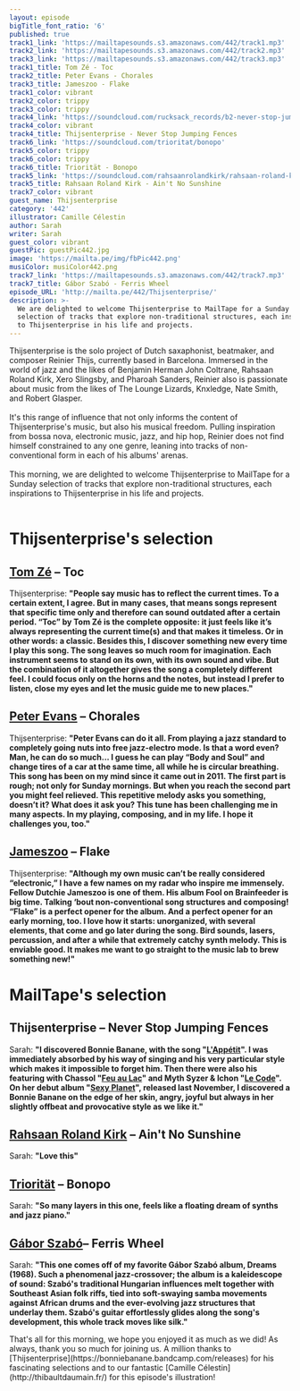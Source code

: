 ```yaml
---
layout: episode
bigTitle_font_ratio: '6'
published: true
track1_link: 'https://mailtapesounds.s3.amazonaws.com/442/track1.mp3'
track2_link: 'https://mailtapesounds.s3.amazonaws.com/442/track2.mp3'
track3_link: 'https://mailtapesounds.s3.amazonaws.com/442/track3.mp3'
track1_title: Tom Zé - Toc
track2_title: Peter Evans - Chorales
track3_title: Jameszoo - Flake
track1_color: vibrant
track2_color: trippy
track3_color: trippy
track4_link: 'https://soundcloud.com/rucksack_records/b2-never-stop-jumping-fences'
track4_color: vibrant
track4_title: Thijsenterprise - Never Stop Jumping Fences
track6_link: 'https://soundcloud.com/trioritat/bonopo'
track5_color: trippy
track6_color: trippy
track6_title: Triorität - Bonopo
track5_link: 'https://soundcloud.com/rahsaanrolandkirk/rahsaan-roland-kirk-aint-no'
track5_title: Rahsaan Roland Kirk - Ain't No Sunshine
track7_color: vibrant
guest_name: Thijsenterprise
category: '442'
illustrator: Camille Célestin
author: Sarah
writer: Sarah
guest_color: vibrant
guestPic: guestPic442.jpg
image: 'https://mailta.pe/img/fbPic442.png'
musiColor: musiColor442.png
track7_link: 'https://mailtapesounds.s3.amazonaws.com/442/track7.mp3'
track7_title: Gábor Szabó - Ferris Wheel
episode_URL: 'http://mailta.pe/442/Thijsenterprise/'
description: >-
  We are delighted to welcome Thijsenterprise to MailTape for a Sunday morning
  selection of tracks that explore non-traditional structures, each inspirations
  to Thijsenterprise in his life and projects.
---
```


<p id="introduction">Thijsenterprise is the solo project of Dutch saxaphonist, beatmaker, and composer Reinier Thijs, currently based in Barcelona. Immersed in the world of jazz and the likes of Benjamin Herman John Coltrane, Rahsaan Roland Kirk, Xero Slingsby, and Pharoah Sanders, Reinier also is passionate about music from the likes of The Lounge Lizards, Knxledge, Nate Smith, and Robert Glasper. <br><br>
  It's this range of influence that not only informs the content of Thijsenterprise's music, but also his musical freedom. Pulling inspiration from bossa nova, electronic music, jazz, and hip hop, Reinier does not find himself constrained to any one genre, leaning into tracks of non-conventional form in each of his albums' arenas. <br><br>
  This morning, we are delighted to welcome Thijsenterprise to MailTape for a Sunday selection of tracks that explore non-traditional structures, each inspirations to Thijsenterprise in his life and projects. 
<br><br>
</p>


# Thijsenterprise's selection

## [Tom Zé](https://www.facebook.com/TheMonoNeon/) – Toc
Thijsenterprise: **"**People say music has to reflect the current times. To a certain extent, I agree. But in many cases, that means songs represent that specific time only and therefore can sound outdated after a certain period. “Toc” by Tom Zé is the complete opposite: it just feels like it’s always representing the current time(s) and that makes it timeless. Or in other words: a classic.
Besides this, I discover something new every time I play this song. The song leaves so much room for imagination. Each instrument seems to stand on its own, with its own sound and vibe. But the combination of it altogether gives the song a completely different feel. I could focus only on the horns and the notes, but instead I prefer to listen, close my eyes and let the music guide me to new places.**"**

## [Peter Evans](https://fr.wikipedia.org/wiki/Brigitte_Bardot) – Chorales
Thijsenterprise: **"**Peter Evans can do it all. From playing a jazz standard to completely going nuts into free jazz-electro mode. Is that a word even? Man, he can do so much... I guess he can play “Body and Soul” and change tires of a car at the same time, all while he is circular breathing.
This song has been on my mind since it came out in 2011. The first part is rough; not only for Sunday mornings. But when you reach the second part you might feel relieved. This repetitive melody asks you something, doesn’t it? What does it ask you? This tune has been challenging me in many aspects. In my playing, composing, and in my life. I hope it challenges you, too.**"**

## [Jameszoo](https://www.facebook.com/Take6Official/) – Flake
Thijsenterprise: **"**Although my own music can’t be really considered “electronic,” I have a few names on my radar who inspire me immensely. Fellow Dutchie Jameszoo is one of them. His album Fool on Brainfeeder is big time. Talking ‘bout non-conventional song structures and composing!
“Flake” is a perfect opener for the album. And a perfect opener for an early morning, too. I love how it starts: unorganized, with several elements, that come and go later during the song. Bird sounds, lasers, percussion, and after a while that extremely catchy synth melody. This is enviable good. It makes me want to go straight to the music lab to brew something new!**"**

# MailTape's selection

## Thijsenterprise – Never Stop Jumping Fences
Sarah: **"**I discovered Bonnie Banane, with the song "[L'Appétit](https://www.youtube.com/watch?v=xMbMJE0D4Dk)". I was immediately absorbed by his way of singing and his very particular style which makes it impossible to forget him. Then there were also his featuring with Chassol "[Feu au Lac](https://www.youtube.com/watch?v=jwKyMtTn30w)" and Myth Syzer & Ichon "[Le Code](https://www.youtube.com/watch?v=NCV2YZOffJM)". On her debut album "[Sexy Planet](https://bonniebanane.bandcamp.com/album/sexy-planet)", released last November, I discovered a Bonnie Banane on the edge of her skin, angry, joyful but always in her slightly offbeat and provocative style as we like it.**"**

## [Rahsaan Roland Kirk](http://mythsyzer.fr/) – Ain't No Sunshine
Sarah: **"**Love this**"**

## [Triorität](https://muddy-monk.bandcamp.com/) – Bonopo
Sarah: **"**So many layers in this one, feels like a floating dream of synths and jazz piano.**"**

## [Gábor Szabó](https://www.facebook.com/yannichonmusic)– Ferris Wheel
Sarah: **"**This one comes off of my favorite Gábor Szabó album, Dreams (1968). Such a phenomenal jazz-crossover; the album is a kaleidescope of sound: Szabó's traditional Hungarian influences melt together with Southeast Asian folk riffs, tied into soft-swaying samba movements against African drums and the ever-evolving jazz structures that underlay them. Szabó's guitar effortlessly glides along the song's development, this whole track moves like silk.**"**

<p id="outroduction">That's all for this morning, we hope you enjoyed it as much as we did! As always, thank you so much for joining us. A million thanks to [Thijsenterprise](https://bonniebanane.bandcamp.com/releases) for his fascinating selections and to our fantastic [Camille Célestin](http://thibaultdaumain.fr/) for this episode's illustration!</p>
